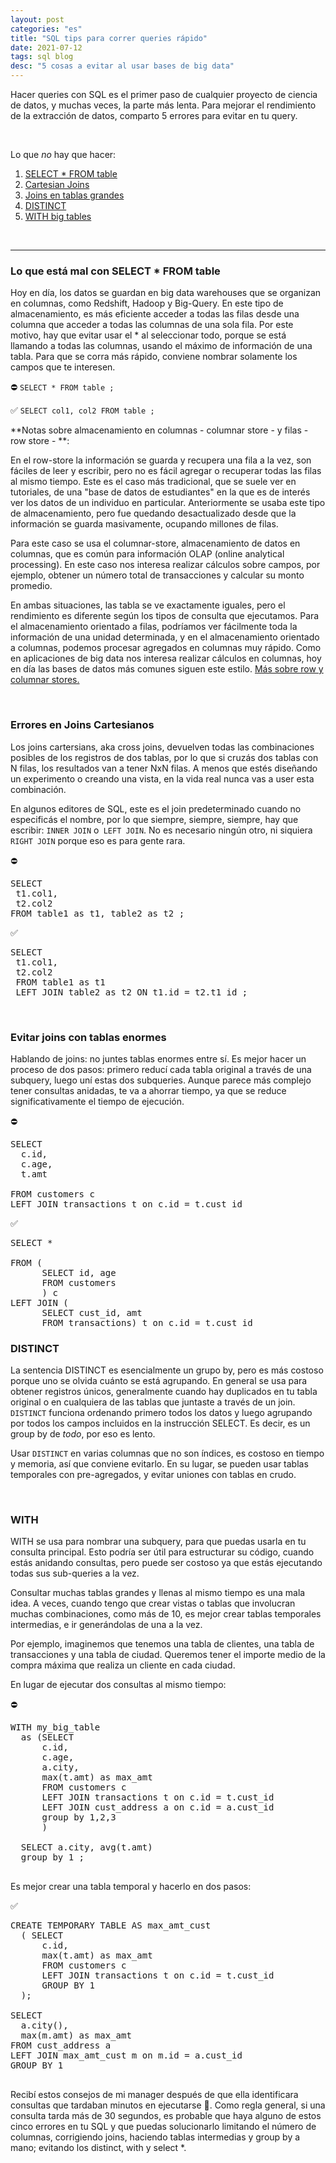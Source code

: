 ```yaml
---
layout: post
categories: "es"
title: "SQL tips para correr queries rápido"
date: 2021-07-12
tags: sql blog
desc: "5 cosas a evitar al usar bases de big data"
---
```


Hacer queries con SQL es el primer paso de cualquier proyecto de ciencia de datos, y muchas veces, la parte más lenta. Para mejorar el rendimiento de la extracción de datos, comparto 5 errores para evitar en tu query.


<br />

Lo que _no_ hay que hacer:
1. [SELECT * FROM table](#t1)
2. [Cartesian Joins](#t2)
3. [Joins en tablas grandes](#t3)
4. [DISTINCT](#t4)
5. [WITH big tables](#t5)


<br />

---
### Lo que está mal con SELECT * FROM table <a name="t1"></a>


Hoy en día, los datos se guardan en big data warehouses que se organizan en columnas, como Redshift, Hadoop y Big-Query. En este tipo de almacenamiento, es más eficiente acceder a todas las filas desde una columna que acceder a todas las columnas de una sola fila. Por este motivo, hay que evitar usar el * al seleccionar todo, porque se está llamando a todas las columnas, usando el máximo de información de una tabla. Para que se corra más rápido, conviene nombrar solamente los campos que te interesen.

⛔️ `SELECT * FROM table ;`

✅ `SELECT col1, col2 FROM table ;`



**Notas sobre almacenamiento en columnas - columnar store - y filas - row store - **:

 En el row-store la información se guarda y recupera una fila a la vez, son fáciles de leer y escribir, pero no es fácil agregar o recuperar todas las filas al mismo tiempo. Este es el caso más tradicional, que se suele ver en tutoriales, de una "base de datos de estudiantes" en la que es de interés ver los datos de un individuo en particular. Anteriormente se usaba este tipo de almacenamiento, pero fue quedando desactualizado desde que la información se guarda masivamente, ocupando millones de filas.

 Para este caso se usa el columnar-store, almacenamiento de datos en columnas, que es común para información OLAP (online analytical processing). En este caso nos interesa realizar cálculos sobre campos, por ejemplo, obtener un número total de transacciones y  calcular su monto promedio.

En ambas situaciones, las tabla se ve exactamente iguales, pero el rendimiento es diferente según los tipos de consulta que ejecutamos. Para el almacenamiento orientado a filas, podríamos ver fácilmente toda la información de una unidad determinada, y en el almacenamiento orientado a columnas, podemos procesar agregados en columnas muy rápido. Como en aplicaciones de big data nos interesa realizar cálculos en columnas, hoy en día las bases de datos más comunes siguen este estilo. [Más sobre row y columnar stores.](https://medium.com/bluecore-engineering/deciding-between-row-and-columnar-stores-why-we-chose-both-3a675dab4087#:~:text=In%20row%20oriented%20databases%2C%20these,data%20is%20read%20at%20once.)

<br />

### Errores en Joins Cartesianos <a name="t2"></a>

Los joins cartersians, aka cross joins, devuelven todas las combinaciones posibles de los registros de dos tablas, por lo que si cruzás dos tablas con N filas, los resultados van a tener NxN filas. A menos que estés diseñando un experimento o creando una vista, en la vida real nunca vas a user esta combinación.

En algunos editores de SQL, este es el join predeterminado cuando no especificás el nombre, por lo que siempre, siempre, siempre, hay que escribir: `INNER JOIN` o` LEFT JOIN`. No es necesario ningún otro, ni siquiera `RIGHT JOIN` porque eso es para gente rara.

⛔️
<pre>
SELECT
 t1.col1,
 t2.col2
FROM table1 as t1, table2 as t2 ;
</pre>


✅
<pre>
SELECT
 t1.col1,
 t2.col2
 FROM table1 as t1
 LEFT JOIN table2 as t2 ON t1.id = t2.t1_id ;
</pre>


<br />

### Evitar joins con tablas enormes <a name="t3"></a>

Hablando de joins: no juntes tablas enormes entre sí. Es mejor hacer un proceso de dos pasos: primero reducí cada tabla original a través de una subquery, luego uní estas dos subqueries.
Aunque parece más complejo tener consultas anidadas, te va a ahorrar tiempo, ya que se reduce significativamente el tiempo de ejecución.

⛔️   
<pre>SELECT
  c.id,
  c.age,
  t.amt

FROM customers c                          
LEFT JOIN transactions t on c.id = t.cust_id
</pre>


✅
<pre>SELECT *    

FROM (
      SELECT id, age
      FROM customers
      ) c        
LEFT JOIN (
      SELECT cust_id, amt
      FROM transactions) t on c.id = t.cust_id
</pre>

### DISTINCT<a name="t4"></a>

La sentencia DISTINCT es esencialmente un grupo by, pero es más costoso porque uno se olvida cuánto se está agrupando. En general se usa para obtener registros únicos, generalmente cuando hay duplicados en tu tabla original o en cualquiera de las tablas que juntaste a través de un join. `DISTINCT` funciona ordenando primero todos los datos y luego agrupando por todos los campos incluidos en la instrucción SELECT. Es decir, es un group by de *todo*, por eso es lento.

Usar `DISTINCT` en varias columnas que no son índices, es costoso en tiempo y memoria, así que conviene evitarlo. En su lugar, se pueden usar tablas temporales con pre-agregados, y evitar uniones con tablas en crudo.

<br />

### WITH <a name="t5"></a>
WITH se usa para nombrar una subquery, para que puedas usarla en tu consulta principal. Esto podría ser útil para estructurar su código, cuando estás anidando consultas, pero puede ser costoso ya que estás ejecutando todas sus sub-queries a la vez.

Consultar muchas tablas grandes y llenas al mismo tiempo es una mala idea. A veces, cuando tengo que crear vistas o tablas que involucran muchas combinaciones, como más de 10, es mejor crear tablas temporales intermedias, e ir generándolas de una a la vez.

Por ejemplo, imaginemos que tenemos una tabla de clientes, una tabla de transacciones y una tabla de ciudad. Queremos tener el importe medio de la compra máxima que realiza un cliente en cada ciudad.


En lugar de ejecutar dos consultas al mismo tiempo:

⛔️   
<pre>
WITH my_big_table
  as (SELECT
      c.id,
      c.age,
      a.city,  
      max(t.amt) as max_amt      
      FROM customers c                          
      LEFT JOIN transactions t on c.id = t.cust_id
      LEFT JOIN cust_address a on c.id = a.cust_id
      group by 1,2,3
      )  

  SELECT a.city, avg(t.amt)
  group by 1 ;

</pre>

Es mejor crear una tabla temporal y hacerlo en dos pasos:

✅
<pre>
CREATE TEMPORARY TABLE AS max_amt_cust
  ( SELECT
      c.id,
      max(t.amt) as max_amt      
      FROM customers c                          
      LEFT JOIN transactions t on c.id = t.cust_id
      GROUP BY 1
  );

SELECT
  a.city(),
  max(m.amt) as max_amt      
FROM cust_address a
LEFT JOIN max_amt_cust m on m.id = a.cust_id
GROUP BY 1

</pre>

Recibí estos consejos de mi manager después de que ella identificara consultas que tardaban minutos en ejecutarse 😬. Como regla general, si una consulta tarda más de 30 segundos, es probable que haya alguno de estos cinco errores en tu SQL y que puedas solucionarlo limitando el número de columnas, corrigiendo joins, haciendo tablas intermedias y group by a mano; evitando los distinct, with y select *.  
